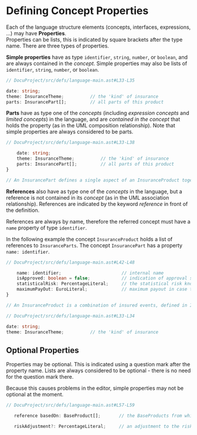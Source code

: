 # Defining Concept Properties

Each of the language structure elements (concepts, interfaces, expressions, ...) may have **Properties**.  
Properties can be lists, this is indicated by square brackets after the type name. There are three types
of properties.

**Simple properties** have as type `identifier`, `string`, `number`, or `boolean`, and are
always contained in the _concept_. Simple properties may also be lists
of `identifier`, `string`, `number`, or `boolean`.

```ts
// DocuProject/src/defs/language-main.ast#L33-L35

date: string;
theme: InsuranceTheme;          // the 'kind' of insurance
parts: InsurancePart[];         // all parts of this product
```

**Parts** have as type one of the _concepts_ (including _expression concepts_ and _limited concepts_)
in the language, and are _contained in the concept_ that holds the property (as in
the UML composition relationship). Note that simple properties are always considered to be parts.

```ts
// DocuProject/src/defs/language-main.ast#L33-L38

    date: string;
    theme: InsuranceTheme;          // the 'kind' of insurance
    parts: InsurancePart[];         // all parts of this product
}

// An InsurancePart defines a single aspect of an InsuranceProduct together
```

**References** also have as type one of the _concepts_ in the language, but a reference is not contained
in its _concept_ (as in the UML association relationship). References are indicated by the keyword
_reference_ in front of the definition.

References are always by name, therefore the referred concept must have a `name` property of type `identifier`.

In the following example the concept `InsuranceProduct` holds a list of references to `InsuranceParts`. The
concept `InsurancePart` has a property `name: identifier`.

```ts
// DocuProject/src/defs/language-main.ast#L42-L48

    name: identifier;                       // internal name
    isApproved: boolean = false;            // indication of approval status
    statisticalRisk: PercentageLiteral;     // the statistical risk known for this event
    maximumPayOut: EuroLiteral;             // maximum payout in case the insured event happens
}

// An InsuranceProduct is a combination of insured events, defined in InsuranceParts,
```

```ts
// DocuProject/src/defs/language-main.ast#L33-L34

date: string;
theme: InsuranceTheme;          // the 'kind' of insurance
```

## Optional Properties

Properties may be optional. This is indicated using a question mark after the property name.
Lists are always considered to be optional - there is no need for the question mark there.

Because this causes problems in the editor, simple properties may not be optional at the moment.

```ts
// DocuProject/src/defs/language-main.ast#L57-L59

   reference basedOn: BaseProduct[];       // the BaseProducts from which the parts are taken

   riskAdjustment?: PercentageLiteral;     // an adjustment to the risk of the separate parts, e.g. caused by the combination of the parts
```

